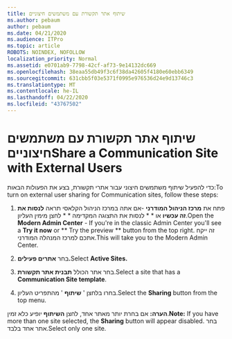 ```yaml
---
title: שיתוף אתר תקשורת עם משתמשים חיצוניים
ms.author: pebaum
author: pebaum
ms.date: 04/21/2020
ms.audience: ITPro
ms.topic: article
ROBOTS: NOINDEX, NOFOLLOW
localization_priority: Normal
ms.assetid: e0701ab9-7798-42cf-af73-9e14132dc669
ms.openlocfilehash: 38eaa55db49f3c6f38da42605f4180e60ebb6349
ms.sourcegitcommit: 631cbb5f03e5371f0995e976536d24e9d13746c3
ms.translationtype: MT
ms.contentlocale: he-IL
ms.lasthandoff: 04/22/2020
ms.locfileid: "43767502"
---
```

# <a name="share-a-communication-site-with-external-users"></a><span data-ttu-id="a5d95-102">שיתוף אתר תקשורת עם משתמשים חיצוניים</span><span class="sxs-lookup"><span data-stu-id="a5d95-102">Share a Communication Site with External Users</span></span>

<span data-ttu-id="a5d95-103">כדי להפעיל שיתוף משתמשים חיצוני עבור אתרי תקשורת, בצע את הפעולות הבאות:</span><span class="sxs-lookup"><span data-stu-id="a5d95-103">To turn on external user sharing for Communication sites, follow these steps:</span></span> 
  
1. <span data-ttu-id="a5d95-104">פתח את **מרכז הניהול המודרני** -אם אתה במרכז הניהול הקלאסי תראה **לנסות את זה עכשיו** או \* \* לנסות את התצוגה המקדימה \* \* לחצן מימין העליון.</span><span class="sxs-lookup"><span data-stu-id="a5d95-104">Open the **Modern Admin Center** - If you're in the classic Admin Center you'll see a **Try it now** or \*\* Try the preview \*\* button from the top right.</span></span> <span data-ttu-id="a5d95-105">זה ייקח אתכם למרכז המנהלה המודרני.</span><span class="sxs-lookup"><span data-stu-id="a5d95-105">This will take you to the Modern Admin Center.</span></span> 
  
2. <span data-ttu-id="a5d95-106">בחר **אתרים פעילים.**</span><span class="sxs-lookup"><span data-stu-id="a5d95-106">Select **Active Sites.**</span></span>
  
3. <span data-ttu-id="a5d95-107">בחר אתר הכולל **תבנית אתר תקשורת**.</span><span class="sxs-lookup"><span data-stu-id="a5d95-107">Select a site that has a **Communication Site template**.</span></span> 
  
4. <span data-ttu-id="a5d95-108">בחרו בלחצן ' **שיתוף** ' מהתפריט העליון.</span><span class="sxs-lookup"><span data-stu-id="a5d95-108">Select the **Sharing** button from the top menu.</span></span> 
  
 <span data-ttu-id="a5d95-109">**הערה:** אם בחרת יותר מאתר אחד, לחצן **השיתוף** יופיע כלא זמין.</span><span class="sxs-lookup"><span data-stu-id="a5d95-109">**Note:** If you have more than one site selected, the **Sharing** button will appear disabled.</span></span> <span data-ttu-id="a5d95-110">בחר אתר אחד בלבד.</span><span class="sxs-lookup"><span data-stu-id="a5d95-110">Select only one site.</span></span> 
  

